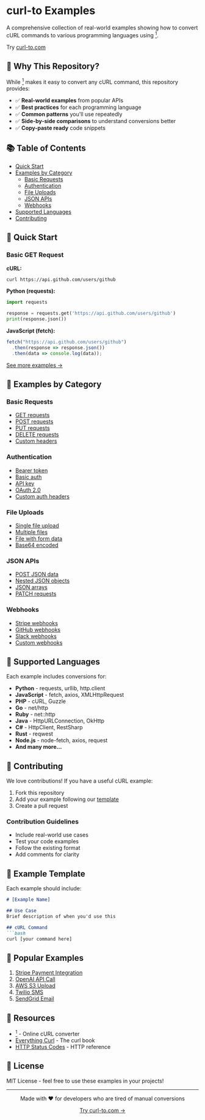 # curl-to Examples

A comprehensive collection of real-world examples showing how to convert cURL commands to various programming languages using [<sup>1</sup>](https://curl-to.com).

Try [curl-to.com](https://curl-to.com)

## 🎯 Why This Repository?

While [<sup>1</sup>](https://curl-to.com) makes it easy to convert any cURL command, this repository provides:

- ✅ **Real-world examples** from popular APIs
- ✅ **Best practices** for each programming language
- ✅ **Common patterns** you'll use repeatedly
- ✅ **Side-by-side comparisons** to understand conversions better
- ✅ **Copy-paste ready** code snippets

## 📚 Table of Contents

- [Quick Start](#quick-start)
- [Examples by Category](#examples-by-category)
  - [Basic Requests](#basic-requests)
  - [Authentication](#authentication)
  - [File Uploads](#file-uploads)
  - [JSON APIs](#json-apis)
  - [Webhooks](#webhooks)
- [Supported Languages](#supported-languages)
- [Contributing](#contributing)

## 🚀 Quick Start

### Basic GET Request

**cURL:**
```bash
curl https://api.github.com/users/github
```

**Python (requests):**
```python
import requests

response = requests.get('https://api.github.com/users/github')
print(response.json())
```

**JavaScript (fetch):**
```javascript
fetch("https://api.github.com/users/github")
  .then(response => response.json())
  .then(data => console.log(data));
```

[See more examples →](./examples/basic-requests)

## 📂 Examples by Category

### Basic Requests
- [GET requests](./examples/basic-requests/get.md)
- [POST requests](./examples/basic-requests/post.md)
- [PUT requests](./examples/basic-requests/put.md)
- [DELETE requests](./examples/basic-requests/delete.md)
- [Custom headers](./examples/basic-requests/headers.md)

### Authentication
- [Bearer token](./examples/authentication/bearer.md)
- [Basic auth](./examples/authentication/basic.md)
- [API key](./examples/authentication/api-key.md)
- [OAuth 2.0](./examples/authentication/oauth.md)
- [Custom auth headers](./examples/authentication/custom.md)

### File Uploads
- [Single file upload](./examples/file-uploads/single.md)
- [Multiple files](./examples/file-uploads/multiple.md)
- [File with form data](./examples/file-uploads/with-data.md)
- [Base64 encoded](./examples/file-uploads/base64.md)

### JSON APIs
- [POST JSON data](./examples/json-apis/post-json.md)
- [Nested JSON objects](./examples/json-apis/nested.md)
- [JSON arrays](./examples/json-apis/arrays.md)
- [PATCH requests](./examples/json-apis/patch.md)

### Webhooks
- [Stripe webhooks](./examples/webhooks/stripe.md)
- [GitHub webhooks](./examples/webhooks/github.md)
- [Slack webhooks](./examples/webhooks/slack.md)
- [Custom webhooks](./examples/webhooks/custom.md)

## 🔧 Supported Languages

Each example includes conversions for:

- **Python** - requests, urllib, http.client
- **JavaScript** - fetch, axios, XMLHttpRequest
- **PHP** - cURL, Guzzle
- **Go** - net/http
- **Ruby** - net::http
- **Java** - HttpURLConnection, OkHttp
- **C#** - HttpClient, RestSharp
- **Rust** - reqwest
- **Node.js** - node-fetch, axios, request
- **And many more...**

## 🤝 Contributing

We love contributions! If you have a useful cURL example:

1. Fork this repository
2. Add your example following our [template](./TEMPLATE.md)
3. Create a pull request

### Contribution Guidelines

- Include real-world use cases
- Test your code examples
- Follow the existing format
- Add comments for clarity

## 📖 Example Template

Each example should include:

```markdown
# [Example Name]

## Use Case
Brief description of when you'd use this

## cURL Command
```bash
curl [your command here]
```


## 🌟 Popular Examples

1. [Stripe Payment Integration](./examples/popular/stripe-payment.md)
2. [OpenAI API Call](./examples/popular/openai-api.md)
3. [AWS S3 Upload](./examples/popular/aws-s3.md)
4. [Twilio SMS](./examples/popular/twilio-sms.md)
5. [SendGrid Email](./examples/popular/sendgrid.md)

## 🔗 Resources

- [<sup>1</sup>](https://curl-to.com) - Online cURL converter
- [Everything Curl](https://everything.curl.dev/) - The curl book
- [HTTP Status Codes](https://httpstatuses.com/) - HTTP reference

## 📝 License

MIT License - feel free to use these examples in your projects!

---

<p align="center">
  Made with ❤️ for developers who are tired of manual conversions
</p>

<p align="center">
  <a href="https://curl-to.com">Try curl-to.com →</a>
</p>
